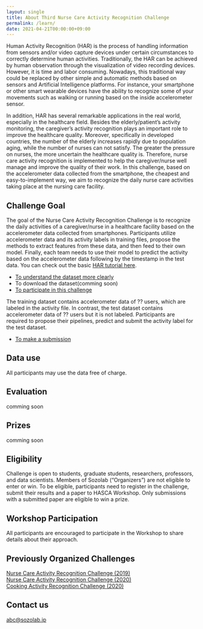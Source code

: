 ```yaml
---
layout: single
title: About Third Nurse Care Activity Recognition Challenge
permalink: /learn/
date: 2021-04-21T00:00:00+09:00
---
```


Human Activity Recognition (HAR) is the process of handling information from sensors and/or video capture devices under certain circumstances to correctly determine human activities. Traditionally, the HAR can be achieved by human observation through the visualization of video recording devices. However, it is time and labor consuming. Nowadays, this traditional way could be replaced by other simple and automatic methods based on sensors and Artificial Intelligence platforms. For instance, your smartphone or other smart wearable devices have the ability to recognize some of your movements such as walking or running based on the inside accelerometer sensor.

In addition, HAR has several remarkable applications in the real world, especially in the healthcare field. Besides the elderly/patient’s activity monitoring, the caregiver’s activity recognition plays an important role to improve the healthcare quality. Moreover, specifically in developed countries, the number of the elderly increases rapidly due to population aging, while the number of nurses can not satisfy. The greater the pressure on nurses, the more uncertain the healthcare quality is. Therefore, nurse care activity recognition is implemented to help the caregiver/nurse well manage and improve the quality of their work. In this challenge, based on the accelerometer data collected from the smartphone, the cheapest and easy-to-implement way, we aim to recognize the daily nurse care activities taking place at the nursing care facility.

## Challenge Goal
The goal of the Nurse Care Activity Recognition Challenge is to recognize the daily activities of a caregiver/nurse in a healthcare facility based on the accelerometer data collected from smartphones. Participants utilize accelerometer data and its activity labels in training files, propose the methods to extract features from these data, and then feed to their own model. Finally, each team needs to use their model to predict the activity based on the accelerometer data following by the timestamp in the test data. You can check out the basic [HAR tutorial here](/nurese2021/tutorial.ipynb).

- [To understand the dataset more clearly](/nurse2021/data/)
- To download the dataset(comming soon)
- [To participate in this challenge](/nurese2021/rules/)

The training dataset contains accelerometer data of ?? users, which are labeled in the activity file. In contrast, the test dataset contains accelerometer data of ?? users but it is not labeled. Participants are required to propose their pipelines, predict and submit the activity label for the test dataset.

- [To make a submission](/nurse2021/submission/)


## Data use
All participants may use the data free of charge.

## Evaluation
<!-- Submissions will be evaluated by the Accuracy using following formula:

![\Large Accuracy=\frac{Correctly predicted samples}{All samples}](https://latex.codecogs.com/gif.latex?Accuracy&space;=&space;\frac{Corectly&space;Predicted&space;Samples}{All&space;Samples}) -->

comming soon

## Prizes
comming soon

## Eligibility
Challenge is open to students, graduate students, researchers, professors, and data scientists. Members of Sozolab (“Organizers”) are not eligible to enter or win. To be eligible, participants need to register in the challenge, submit their results and a paper to HASCA Workshop. Only submissions with a submitted paper are eligible to win a prize.

## Workshop Participation
All participants are encouraged to participate in the Workshop to share details about their approach.

## Previously Organized Challenges
[Nurse Care Activity Recognition Challenge (2019)](https://hasc-nurse-challenge.github.io/)  
[Nurse Care Activity Recognition Challenge (2020)](https://hasc-nurse-challenge.github.io/)  
[Cooking Activity Recognition Challenge (2020)](https://abc-research.github.io/cook2020/)  

## Contact us
abc@sozolab.jp
